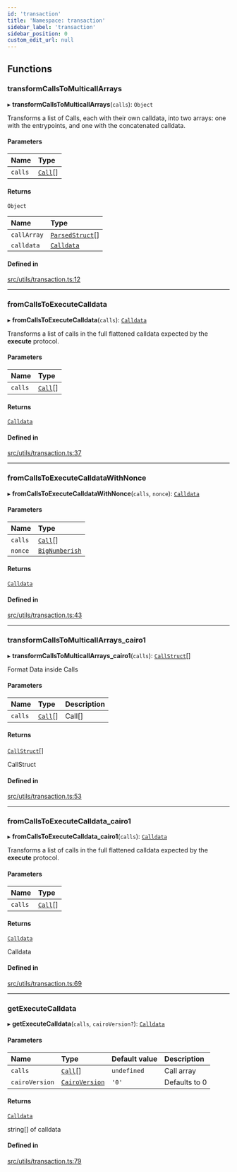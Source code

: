 ```yaml
---
id: 'transaction'
title: 'Namespace: transaction'
sidebar_label: 'transaction'
sidebar_position: 0
custom_edit_url: null
---
```


## Functions

### transformCallsToMulticallArrays

▸ **transformCallsToMulticallArrays**(`calls`): `Object`

Transforms a list of Calls, each with their own calldata, into
two arrays: one with the entrypoints, and one with the concatenated calldata.

#### Parameters

| Name    | Type                           |
| :------ | :----------------------------- |
| `calls` | [`Call`](../modules.md#call)[] |

#### Returns

`Object`

| Name        | Type                                           |
| :---------- | :--------------------------------------------- |
| `callArray` | [`ParsedStruct`](../modules.md#parsedstruct)[] |
| `calldata`  | [`Calldata`](../modules.md#calldata)           |

#### Defined in

[src/utils/transaction.ts:12](https://github.com/0xs34n/starknet.js/blob/v5.5.0/src/utils/transaction.ts#L12)

---

### fromCallsToExecuteCalldata

▸ **fromCallsToExecuteCalldata**(`calls`): [`Calldata`](../modules.md#calldata)

Transforms a list of calls in the full flattened calldata expected
by the **execute** protocol.

#### Parameters

| Name    | Type                           |
| :------ | :----------------------------- |
| `calls` | [`Call`](../modules.md#call)[] |

#### Returns

[`Calldata`](../modules.md#calldata)

#### Defined in

[src/utils/transaction.ts:37](https://github.com/0xs34n/starknet.js/blob/v5.5.0/src/utils/transaction.ts#L37)

---

### fromCallsToExecuteCalldataWithNonce

▸ **fromCallsToExecuteCalldataWithNonce**(`calls`, `nonce`): [`Calldata`](../modules.md#calldata)

#### Parameters

| Name    | Type                                  |
| :------ | :------------------------------------ |
| `calls` | [`Call`](../modules.md#call)[]        |
| `nonce` | [`BigNumberish`](num.md#bignumberish) |

#### Returns

[`Calldata`](../modules.md#calldata)

#### Defined in

[src/utils/transaction.ts:43](https://github.com/0xs34n/starknet.js/blob/v5.5.0/src/utils/transaction.ts#L43)

---

### transformCallsToMulticallArrays_cairo1

▸ **transformCallsToMulticallArrays_cairo1**(`calls`): [`CallStruct`](../interfaces/CallStruct.md)[]

Format Data inside Calls

#### Parameters

| Name    | Type                           | Description |
| :------ | :----------------------------- | :---------- |
| `calls` | [`Call`](../modules.md#call)[] | Call[]      |

#### Returns

[`CallStruct`](../interfaces/CallStruct.md)[]

CallStruct

#### Defined in

[src/utils/transaction.ts:53](https://github.com/0xs34n/starknet.js/blob/v5.5.0/src/utils/transaction.ts#L53)

---

### fromCallsToExecuteCalldata_cairo1

▸ **fromCallsToExecuteCalldata_cairo1**(`calls`): [`Calldata`](../modules.md#calldata)

Transforms a list of calls in the full flattened calldata expected
by the **execute** protocol.

#### Parameters

| Name    | Type                           |
| :------ | :----------------------------- |
| `calls` | [`Call`](../modules.md#call)[] |

#### Returns

[`Calldata`](../modules.md#calldata)

Calldata

#### Defined in

[src/utils/transaction.ts:69](https://github.com/0xs34n/starknet.js/blob/v5.5.0/src/utils/transaction.ts#L69)

---

### getExecuteCalldata

▸ **getExecuteCalldata**(`calls`, `cairoVersion?`): [`Calldata`](../modules.md#calldata)

#### Parameters

| Name           | Type                                         | Default value | Description   |
| :------------- | :------------------------------------------- | :------------ | :------------ |
| `calls`        | [`Call`](../modules.md#call)[]               | `undefined`   | Call array    |
| `cairoVersion` | [`CairoVersion`](../modules.md#cairoversion) | `'0'`         | Defaults to 0 |

#### Returns

[`Calldata`](../modules.md#calldata)

string[] of calldata

#### Defined in

[src/utils/transaction.ts:79](https://github.com/0xs34n/starknet.js/blob/v5.5.0/src/utils/transaction.ts#L79)
